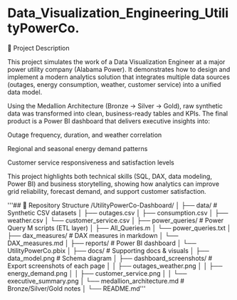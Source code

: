 # Data_Visualization_Engineering_UtilityPowerCo.
📄 Project Description

This project simulates the work of a Data Visualization Engineer at a major power utility company (Alabama Power). It demonstrates how to design and implement a modern analytics solution that integrates multiple data sources (outages, energy consumption, weather, customer service) into a unified data model.

Using the Medallion Architecture (Bronze → Silver → Gold), raw synthetic data was transformed into clean, business-ready tables and KPIs. The final product is a Power BI dashboard that delivers executive insights into:

Outage frequency, duration, and weather correlation

Regional and seasonal energy demand patterns

Customer service responsiveness and satisfaction levels

This project highlights both technical skills (SQL, DAX, data modeling, Power BI) and business storytelling, showing how analytics can improve grid reliability, forecast demand, and support customer satisfaction.

'''## 📂 Repository Structure
/UtilityPowerCo-Dashboard/
│
├── data/ # Synthetic CSV datasets
│ ├── outages.csv
│ ├── consumption.csv
│ ├── weather.csv
│ └── customer_service.csv
│
├── power_queries/ # Power Query M scripts (ETL layer)
│ ├── All_Queries.m
│ └── power_queries.txt
│
├── dax_measures/ # DAX measures in markdown
│ └── DAX_measures.md
│
├── reports/ # Power BI dashboard
│ └── UtilityPowerCo.pbix
│
├── docs/ # Supporting docs & visuals
│ ├── data_model.png # Schema diagram
│ ├── dashboard_screenshots/ # Export screenshots of each page
│ │ ├── outages_weather.png
│ │ ├── energy_demand.png
│ │ ├── customer_service.png
│ │ └── executive_summary.png
│ └── medallion_architecture.md # Bronze/Silver/Gold notes
│
└── README.md'''

